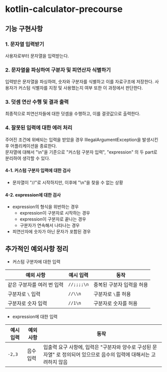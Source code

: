 # kotlin-calculator-precourse

## 기능 구현사항

### 1. 문자열 입력받기

사용자로부터 문자열을 입력받는다.

### 2. 문자열을 파싱하여 구분자 및 피연산자 식별하기

입력받은 문자열을 파싱하여, 숫자와 구분자를 식별하고 이를 자료구조에 저장한다.
사용자가 커스텀 식별자를 지정 및 사용했는지 여부 또한 이 과정에서 판단한다.

### 3. 덧셈 연산 수행 및 결과 출력

최종적으로 피연산자들에 대한 덧셈을 수행하고, 이를 결괏값으로 출력한다.

### 4. 잘못된 입력에 대한 에러 처리

주어진 조건에 위배되는 입력을 받았을 경우 IllegalArgumentException을 발생시킨 후 어플리케이션을 종료한다.   
문자열에 대해서 "\n"을 기준으로 "커스텀 구분자 입력", "expression" 의 두 part로 분리하여 생각할 수 있다.

#### 4-1. 커스텀 구분자 입력에 대한 검사

- 문자열이 "//"로 시작하지만, 이후에 "\n"을 찾을 수 없는 상황

#### 4-2. expression에 대한 검사

- expression의 형식을 위반하는 경우
    - expression이 구분자로 시작하는 경우
    - expression이 구분자로 끝나는 경우
    - 구분자가 연속해서 나타나는 경우
- 피연산자에 숫자가 아닌 문자가 포함된 경우

## 추가적인 예외사항 정리

- 커스텀 구분자에 대한 입력

| 예외 사항           | 예시 입력      | 동작             |
|-----------------|------------|----------------|
| 같은 구분자를 여러 번 입력 | `//;;;;\n` | 중복된 구분자 입력을 허용 |
| 구분자로 `\` 입력     | `//\\n`    | 구분자로 `\`를 허용   |
| 구분자로 숫자 입력      | `//1\n`    | 구분자로 숫자를 허용    |

- expression에 대한 입력

| 예시 입력  | 예외 사항 | 동작                                                                  |
|--------|-------|---------------------------------------------------------------------| 
| `-2,3` | 음수 입력 | 입출력 요구 사항에, 입력은 "구분자와 양수로 구성된 문자열" 로 정의되어 있으므로 음수의 입력에 대해서는 고려하지 않음 |
